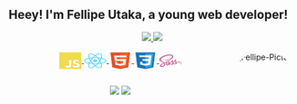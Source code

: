## Heey! I'm Fellipe Utaka, a young web developer!
<div align="center">
  <a href="https://github.com/FellipeUtaka">
  <img height="180em" src="https://github-readme-stats.vercel.app/api?username=fellipeutaka&show_icons=true&theme=dracula&include_all_commits=true&count_private=true"/>
  <img height="160em" src="https://github-readme-stats.vercel.app/api/top-langs/?username=fellipeutaka&layout=compact&langs_count=4&theme=dracula"/>
</div>
<div align="center"><br>
  <img align="center" alt="Javascript" height="30" width="40" src="https://raw.githubusercontent.com/devicons/devicon/master/icons/javascript/javascript-plain.svg">
  <img align="center" alt="React" height="30" width="40" src="https://raw.githubusercontent.com/devicons/devicon/master/icons/react/react-original.svg">
  <img align="center" alt="HTML" height="30" width="40" src="https://raw.githubusercontent.com/devicons/devicon/master/icons/html5/html5-original.svg">
  <img align="center" alt="CSS" height="30" width="40" src="https://raw.githubusercontent.com/devicons/devicon/master/icons/css3/css3-original.svg">
  <img align="center" alt="Sass" height="30" width="40" src="https://raw.githubusercontent.com/devicons/devicon/master/icons/sass/sass-original.svg">
  <img align="right" alt="Fellipe-Picture" height="150" style="border-radius:50px;" src="https://instagram.fcgh37-1.fna.fbcdn.net/v/t51.2885-19/s320x320/258883318_689215132064884_7444741976034442931_n.jpg?_nc_ht=instagram.fcgh37-1.fna.fbcdn.net&_nc_cat=104&_nc_ohc=3Irc2hQoy3IAX-q3Esq&edm=ABfd0MgBAAAA&ccb=7-4&oh=00_AT-wDUT0pRmy6zQiofe3BRzU9G5nZ1Uc3xcnGMjQ0HFebg&oe=61DA4E79&_nc_sid=7bff83">
</div>
  
  ##
 
<div align="center"> 
  <a href="https://instagram.com/fellipeutaka" target="_blank"><img src="https://img.shields.io/badge/-Instagram-%23E4405F?style=for-the-badge&logo=instagram&logoColor=white" target="_blank"></a>
  <a href="mailto:fellipeutaka@gmail.com"><img src="https://img.shields.io/badge/-Gmail-%23333?style=for-the-badge&logo=gmail&logoColor=white" target="_blank"></a>
</div>
